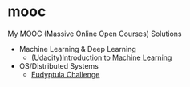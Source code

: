 # mooc
My MOOC (Massive Online Open Courses) Solutions

- Machine Learning & Deep Learning
  - [(Udacity)Introduction to Machine Learning](/ud120-projects)
- OS/Distributed Systems
  - [Eudyptula Challenge](/eudyptula-challenge)
